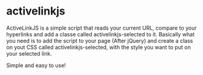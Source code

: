 activelinkjs
============

ActiveLinkJS is a simple script that reads your current URL, compare to your hyperlinks and add a classe called activelinkjs-selected to it.
Basically what you need is to add the script to your page (After jQuery) and create a class on yout CSS called activelinkjs-selected, with the style you want to put
on your selected link.

Simple and easy to use!